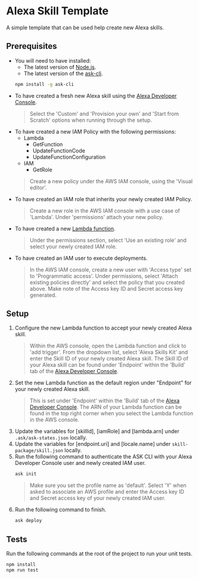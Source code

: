 # Alexa Skill Template
A simple template that can be used help create new Alexa skills.

## Prerequisites 
- You will need to have installed:
    - The latest version of [Node.js](https://nodejs.org).
    - The latest version of the [ask-cli](https://developer.amazon.com/en-GB/docs/alexa/smapi/quick-start-alexa-skills-kit-command-line-interface.html).
    ```bash
    npm install -g ask-cli
    ```
- To have created a fresh new Alexa skill using the [Alexa Developer Console](https://developer.amazon.com/alexa/console/ask).
    > Select the 'Custom' and 'Provision your own' and 'Start from Scratch' options when running through the setup.
- To have created a new IAM Policy with the following permissions:
    - Lambda
        - GetFunction
        - UpdateFunctionCode
        - UpdateFunctionConfiguration
    - IAM
        - GetRole 
    > Create a new policy under the AWS IAM console, using the 'Visual editor'.
- To have created an IAM role that inherits your newly created IAM Policy.
    > Create a new role in the AWS IAM console with a use case of 'Lambda'.
    > Under 'permissions' attach your new policy.
- To have created a new [Lambda function](https://docs.aws.amazon.com/lambda/latest/dg/getting-started-create-function.html).
    > Under the permissions section, select 'Use an existing role' and select your newly created IAM role.
- To have created an IAM user to execute deployments.
    > In the AWS IAM console, create a new user with 'Access type' set to 'Programmatic access'.
    > Under permissions, select 'Attach existing policies directly' and select the policy that you created above.
    > Make note of the Access key ID and Secret access key generated.

## Setup
1. Configure the new Lambda function to accept your newly created Alexa skill.
    > Within the AWS console, open the Lambda function and click to 'add trigger'. From the dropdown list, select 'Alexa Skills Kit' and enter the Skill ID of your newly created Alexa skill.
    > The Skill ID of your Alexa skill can be found under 'Endpoint' within the 'Build' tab of the [Alexa Developer Console](https://developer.amazon.com/alexa/console/ask).
2. Set the new Lambda function as the default region under "Endpoint" for your newly created Alexa skill.
    > This is set under 'Endpoint' within the 'Build' tab of the [Alexa Developer Console](https://developer.amazon.com/alexa/console/ask).
    > The ARN of your Lambda function can be found in the top right corner when you select the Lambda function in the AWS console.
3. Update the variables for [skillId], [iamRole] and [lambda.arn] under `.ask/ask-states.json` locally.
4. Update the variables for [endpoint.uri] and [locale.name] under `skill-package/skill.json` locally.
3. Run the following command to authenticate the ASK CLI with your Alexa Developer Console user and newly created IAM user.
    ```bash
    ask init
    ```
    > Make sure you set the profile name as 'default'.
    > Select 'Y' when asked to associate an AWS profile and enter the Access key ID and Secret access key of your newly created IAM user.
4. Run the following command to finish.
    ```bash
    ask deploy
    ```

## Tests
Run the following commands at the root of the project to run your unit tests.
```bash
npm install
npm run test
```